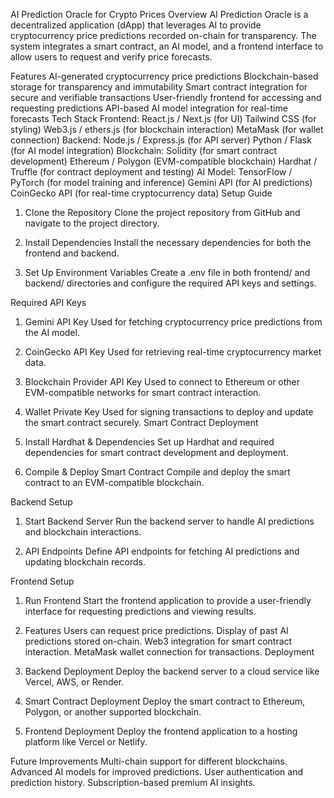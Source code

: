 
AI Prediction Oracle for Crypto Prices
Overview
AI Prediction Oracle is a decentralized application (dApp) that leverages AI to provide cryptocurrency price predictions recorded on-chain for transparency. The system integrates a smart contract, an AI model, and a frontend interface to allow users to request and verify price forecasts.

Features
AI-generated cryptocurrency price predictions
Blockchain-based storage for transparency and immutability
Smart contract integration for secure and verifiable transactions
User-friendly frontend for accessing and requesting predictions
API-based AI model integration for real-time forecasts
Tech Stack
Frontend:
React.js / Next.js (for UI)
Tailwind CSS (for styling)
Web3.js / ethers.js (for blockchain interaction)
MetaMask (for wallet connection)
Backend:
Node.js / Express.js (for API server)
Python / Flask (for AI model integration)
Blockchain:
Solidity (for smart contract development)
Ethereum / Polygon (EVM-compatible blockchain)
Hardhat / Truffle (for contract deployment and testing)
AI Model:
TensorFlow / PyTorch (for model training and inference)
Gemini API (for AI predictions)
CoinGecko API (for real-time cryptocurrency data)
Setup Guide
1. Clone the Repository
Clone the project repository from GitHub and navigate to the project directory.

2. Install Dependencies
Install the necessary dependencies for both the frontend and backend.

3. Set Up Environment Variables
Create a .env file in both frontend/ and backend/ directories and configure the required API keys and settings.

Required API Keys
1. Gemini API Key
Used for fetching cryptocurrency price predictions from the AI model.
2. CoinGecko API Key
Used for retrieving real-time cryptocurrency market data.
3. Blockchain Provider API Key
Used to connect to Ethereum or other EVM-compatible networks for smart contract interaction.
4. Wallet Private Key
Used for signing transactions to deploy and update the smart contract securely.
Smart Contract Deployment
1. Install Hardhat & Dependencies
Set up Hardhat and required dependencies for smart contract development and deployment.

2. Compile & Deploy Smart Contract
Compile and deploy the smart contract to an EVM-compatible blockchain.

Backend Setup
1. Start Backend Server
Run the backend server to handle AI predictions and blockchain interactions.

2. API Endpoints
Define API endpoints for fetching AI predictions and updating blockchain records.

Frontend Setup
1. Run Frontend
Start the frontend application to provide a user-friendly interface for requesting predictions and viewing results.

2. Features
Users can request price predictions.
Display of past AI predictions stored on-chain.
Web3 integration for smart contract interaction.
MetaMask wallet connection for transactions.
Deployment
1. Backend Deployment
Deploy the backend server to a cloud service like Vercel, AWS, or Render.

2. Smart Contract Deployment
Deploy the smart contract to Ethereum, Polygon, or another supported blockchain.

3. Frontend Deployment
Deploy the frontend application to a hosting platform like Vercel or Netlify.

Future Improvements
Multi-chain support for different blockchains.
Advanced AI models for improved predictions.
User authentication and prediction history.
Subscription-based premium AI insights.
